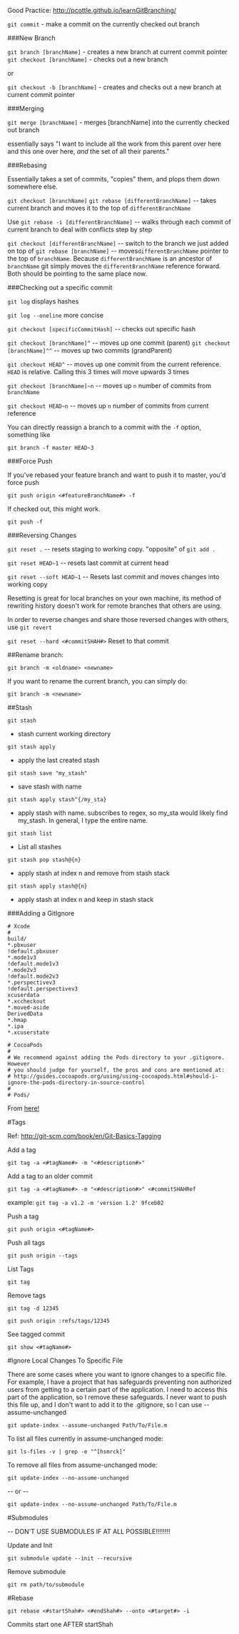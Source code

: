 Good Practice: http://pcottle.github.io/learnGitBranching/

`git commit` - make a commit on the currently checked out branch

###New Branch

`git branch [branchName]` - creates a new branch at current commit pointer
`git checkout [branchName]` - checks out a new branch

or

`git checkout -b [branchName]` - creates and checks out a new branch at current commit pointer

###Merging

`git merge [branchName]` - merges [branchName] into the currently checked out branch

essentially says "I want to include all the work from this parent over here and this one over here, <i>and</i> the set of all their parents."

###Rebasing

Essentially takes a set of commits, "copies" them, and plops them down somewhere else. 

`git checkout [branchName]` 
`git rebase [differentBranchName]` -- takes current branch and moves it to the top of `differentBranchName`

Use `git rebase -i [differentBranchName]` -- walks through each commit of current branch to deal with conflicts step by step

`git checkout [differentBranchName]` -- switch to the branch we just added on top of
`git rebase [branchName]` -- moves`differentBranchName` pointer to the top of `branchName`. Because `differentBranchName` is an ancestor of `branchName` git simply moves the `differentBranchName` reference forward. Both should be pointing to the same place now.

###Checking out a specific commit

`git log` displays hashes

`git log --oneline` more concise

`git checkout [specificCommitHash]` -- checks out specific hash

`git checkout [branchName]^` -- moves up one commit (parent)
`git checkout [branchName]^^` -- moves up two commits (grandParent)

`git checkout HEAD^` -- moves up one commit from the current reference.  `HEAD` is relative. Calling this 3 times will move upwards 3 times

`git checkout [branchName]~n` -- moves up `n` number of commits from `branchName`

`git checkout HEAD~n` -- moves up `n` number of commits from current reference

You can directly reassign a branch to a commit with the `-f` option, something like

`git branch -f master HEAD~3`

###Force Push

If you've rebased your feature branch and want to push it to master, you'd force push

`git push origin <#featureBranchName#> -f`

If checked out, this might work. 

`git push -f`

###Reversing Changes

`git reset .` -- resets staging to working copy.  "opposite" of `git add .`

`git reset HEAD~1` -- resets last commit at current head

`git reset --soft HEAD~1` -- Resets last commit and moves changes into working copy

Resetting is great for local branches on your own machine, its method of rewriting history doesn't work for remote branches that others are using.

In order to reverse changes and share those reversed changes with others, use `git revert`

`git reset --hard <#commitSHAH#>` Reset to that commit

##Rename branch:

`git branch -m <oldname> <newname>`

If you want to rename the current branch, you can simply do:

`git branch -m <newname>`

##Stash

`git stash`
- stash current working directory

`git stash apply`
- apply the last created stash

`git stash save "my_stash"`
- save stash with name

`git stash apply stash^{/my_sta}`
- apply stash with name.  subscribes to regex, so my_sta would likely find my_stash.  In general, I type the entire name.

`git stash list`
- List all stashes

`git stash pop stash@{n}`
- apply stash at index n and remove from stash stack

`git stash apply stash@{n}`
- apply stash at index n and keep in stash stack


###Adding a GitIgnore

```
# Xcode
#
build/
*.pbxuser
!default.pbxuser
*.mode1v3
!default.mode1v3
*.mode2v3
!default.mode2v3
*.perspectivev3
!default.perspectivev3
xcuserdata
*.xccheckout
*.moved-aside
DerivedData
*.hmap
*.ipa
*.xcuserstate

# CocoaPods
#
# We recommend against adding the Pods directory to your .gitignore. However
# you should judge for yourself, the pros and cons are mentioned at:
# http://guides.cocoapods.org/using/using-cocoapods.html#should-i-ignore-the-pods-directory-in-source-control
#
# Pods/
```

From <a href="https://github.com/github/gitignore/blob/master/Objective-C.gitignore">here!</a>

#Tags

Ref: <a href="http://git-scm.com/book/en/Git-Basics-Tagging">http://git-scm.com/book/en/Git-Basics-Tagging</a>

Add a tag

`git tag -a <#tagName#> -m "<#description#>"`

Add a tag to an older commit

`git tag -a <#tagName#> -m "<#description#>" <#commitSHAHRef`

  example: `git tag -a v1.2 -m 'version 1.2' 9fceb02`

Push a tag

`git push origin <#tagName#>`

Push all tags

`git push origin --tags`

List Tags

`git tag`

Remove tags

`git tag -d 12345`

`git push origin :refs/tags/12345`

See tagged commit

`git show <#tagName#>`

#Ignore Local Changes To Specific File

There are some cases where you want to ignore changes to a specific file.  For example, I have a project that has safeguards preventing non authorized users from getting to a certain part of the application.  I need to access this part of the application, so I remove these safeguards.  I never want to push this file up, and I don't want to add it to the .gitignore, so I can use --assume-unchanged

`git update-index --assume-unchanged Path/To/File.m`

To list all files currently in assume-unchanged mode:

`git ls-files -v | grep -e "^[hsmrck]"`

To remove all files from assume-unchanged mode:

`git update-index --no-assume-unchanged`

-- or --

`git update-index --no-assume-unchanged Path/To/File.m`

#Submodules

-- DON'T USE SUBMODULES IF AT ALL POSSIBLE!!!!!!!!

Update and Init

`git submodule update --init --recursive`

Remove submodule

`git rm path/to/submodule`

#Rebase

`git rebase <#startShah#> <#endShah#> --onto <#target#> -i`

Commits start one AFTER startShah
